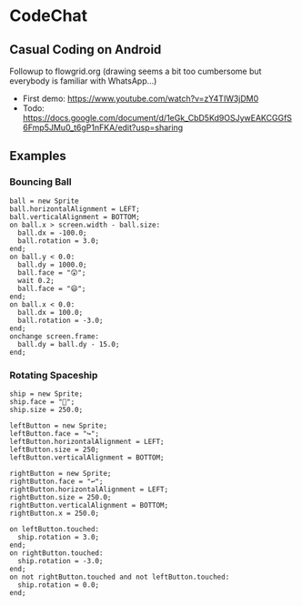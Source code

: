 # CodeChat

## Casual Coding on Android

Followup to flowgrid.org (drawing seems a bit too cumbersome but everybody is familiar with WhatsApp...) 

  * First demo: https://www.youtube.com/watch?v=zY4TIW3jDM0
  * Todo: https://docs.google.com/document/d/1eGk_CbD5Kd9OSJywEAKCGGfS6Fmp5JMu0_t6gP1nFKA/edit?usp=sharing

## Examples

### Bouncing Ball

    ball = new Sprite
    ball.horizontalAlignment = LEFT;
    ball.verticalAlignment = BOTTOM;
    on ball.x > screen.width - ball.size:
      ball.dx = -100.0;
      ball.rotation = 3.0;
    end;
    on ball.y < 0.0:
      ball.dy = 1000.0;
      ball.face = "😲";
      wait 0.2;
      ball.face = "😄";
    end;
    on ball.x < 0.0:
      ball.dx = 100.0;
      ball.rotation = -3.0;
    end;
    onchange screen.frame:
      ball.dy = ball.dy - 15.0;
    end;

### Rotating Spaceship

    ship = new Sprite;
    ship.face = "🚀";
    ship.size = 250.0;

    leftButton = new Sprite;
    leftButton.face = "↪️";
    leftButton.horizontalAlignment = LEFT;
    leftButton.size = 250;
    leftButton.verticalAlignment = BOTTOM;

    rightButton = new Sprite;
    rightButton.face = "↩️";
    rightButton.horizontalAlignment = LEFT;
    rightButton.size = 250.0;
    rightButton.verticalAlignment = BOTTOM;
    rightButton.x = 250.0;

    on leftButton.touched:
      ship.rotation = 3.0;
    end;
    on rightButton.touched:
      ship.rotation = -3.0;
    end;
    on not rightButton.touched and not leftButton.touched:
      ship.rotation = 0.0;
    end;
